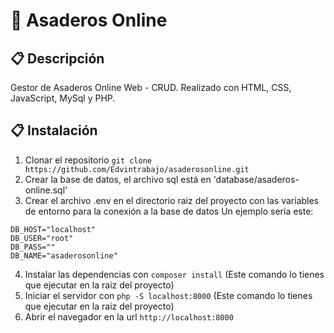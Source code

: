 ﻿# 📌 Asaderos Online

## 📋 Descripción
Gestor de Asaderos Online Web - CRUD.
Realizado con HTML, CSS, JavaScript, MySql y PHP.

## 📋 Instalación
1. Clonar el repositorio `git clone https://github.com/Edvintrabajo/asaderosonline.git`
2. Crear la base de datos, el archivo sql está en 'database/asaderos-online.sql'
3. Crear el archivo .env en el directorio raiz del proyecto con las variables de entorno para la conexión a la base de datos
Un ejemplo sería este:
```
DB_HOST="localhost"
DB_USER="root"
DB_PASS=""
DB_NAME="asaderosonline"
```
4. Instalar las dependencias con `composer install` (Este comando lo tienes que ejecutar en la raiz del proyecto)
5. Iniciar el servidor con `php -S localhost:8000` (Este comando lo tienes que ejecutar en la raiz del proyecto)
6. Abrir el navegador en la url `http://localhost:8000`